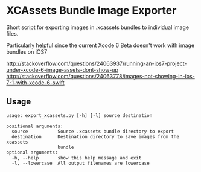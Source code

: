 # XCAssets Bundle Image Exporter

Short script for exporting images in .xcassets bundles to individual image files.

Particularly helpful since the current Xcode 6 Beta doesn't work with image bundles on iOS7

http://stackoverflow.com/questions/24063937/running-an-ios7-project-under-xcode-6-image-assets-dont-show-up
http://stackoverflow.com/questions/24063778/images-not-showing-in-ios-7-1-with-xcode-6-swift

## Usage

    usage: export_xcassets.py [-h] [-l] source destination

    positional arguments:
      source           Source .xcassets bundle directory to export
      destination      Destination directory to save images from the xcassets
                       bundle
    optional arguments:
      -h, --help       show this help message and exit
      -l, --lowercase  All output filenames are lowercase
